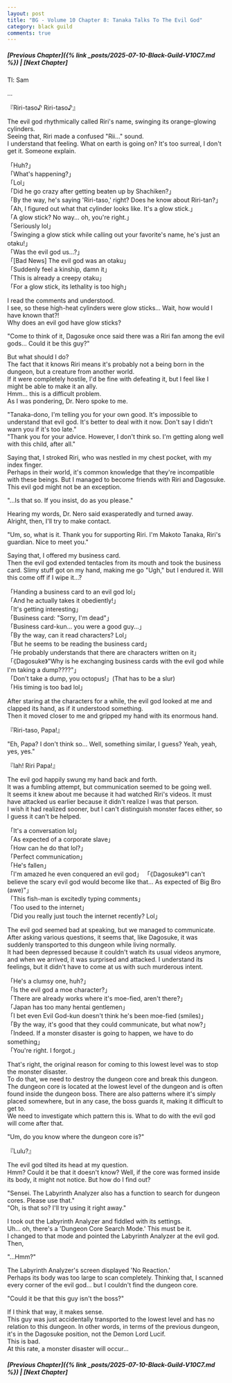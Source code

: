 ```yaml
---
layout: post
title: "BG - Volume 10 Chapter 8: Tanaka Talks To The Evil God"
category: black guild
comments: true
---
```


##### [Previous Chapter]({% link _posts/2025-07-10-Black-Guild-V10C7.md %})  \| [Next Chapter]





Tl: Sam

…


『Riri-taso♪ Riri-taso♪』

The evil god rhythmically called Riri's name, swinging its orange-glowing cylinders.      
Seeing that, Riri made a confused "Rii..." sound.       
I understand that feeling. What on earth is going on? It's too surreal, I don't get it. Someone explain.

「Huh?」      
「What's happening?」      
「Lol」      
「Did he go crazy after getting beaten up by Shachiken?」      
「By the way, he's saying 'Riri-taso,' right? Does he know about Riri-tan?」      
「Ah, I figured out what that cylinder looks like. It's a glow stick.」       
「A glow stick? No way... oh, you're right.」       
「Seriously lol」      
「Swinging a glow stick while calling out your favorite's name, he's just an otaku!」      
「Was the evil god us...?」       
「[Bad News] The evil god was an otaku」       
「Suddenly feel a kinship, damn it」      
「This is already a creepy otaku」      
「For a glow stick, its lethality is too high」<!--more-->

I read the comments and understood.      
I see, so these high-heat cylinders were glow sticks... Wait, how would I have known that?!       
Why does an evil god have glow sticks?  

"Come to think of it, Dagosuke once said there was a Riri fan among the evil gods... Could it be this guy?"

But what should I do?        
The fact that it knows Riri means it's probably not a being born in the dungeon, but a creature from another world.      
If it were completely hostile, I'd be fine with defeating it, but I feel like I might be able to make it an ally.      
Hmm... this is a difficult problem.      
As I was pondering, Dr. Nero spoke to me.

"Tanaka-dono, I'm telling you for your own good. It's impossible to understand that evil god. It's better to deal with it now. Don't say I didn't warn you if it's too late."      
"Thank you for your advice. However, I don't think so. I'm getting along well with this child, after all."

Saying that, I stroked Riri, who was nestled in my chest pocket, with my index finger.       
Perhaps in their world, it's common knowledge that they're incompatible with these beings. But I managed to become friends with Riri and Dagosuke. This evil god might not be an exception.

"...Is that so. If you insist, do as you please."

Hearing my words, Dr. Nero said exasperatedly and turned away.        
Alright, then, I'll try to make contact.

"Um, so, what is it. Thank you for supporting Riri. I'm Makoto Tanaka, Riri's guardian. Nice to meet you."

Saying that, I offered my business card.        
Then the evil god extended tentacles from its mouth and took the business card. Slimy stuff got on my hand, making me go "Ugh," but I endured it. Will this come off if I wipe it...?

「Handing a business card to an evil god lol」       
「And he actually takes it obediently!」       
「It's getting interesting」      
「Business card: "Sorry, I'm dead"」      
「Business card-kun... you were a good guy...」      
「By the way, can it read characters? Lol」      
「But he seems to be reading the business card」      
「He probably understands that there are characters written on it」      
「《Dagosuke》"Why is he exchanging business cards with the evil god while I'm taking a dump????"」       
「Don't take a dump, you octopus!」(That has to be a slur)      
「His timing is too bad lol」

After staring at the characters for a while, the evil god looked at me and clapped its hand, as if it understood something.      
Then it moved closer to me and gripped my hand with its enormous hand.

『Riri-taso, Papa!』

"Eh, Papa? I don't think so... Well, something similar, I guess? Yeah, yeah, yes, yes."

『Iah! Riri Papa!』

The evil god happily swung my hand back and forth.        
It was a fumbling attempt, but communication seemed to be going well.      
It seems it knew about me because it had watched Riri's videos. It must have attacked us earlier because it didn't realize I was that person.      
I wish it had realized sooner, but I can't distinguish monster faces either, so I guess it can't be helped.

「It's a conversation lol」      
「As expected of a corporate slave」      
「How can he do that lol?」       
「Perfect communication」       
「He's fallen」      
「I'm amazed he even conquered an evil god」
「《Dagosuke》"I can't believe the scary evil god would become like that... As expected of Big Bro (awe)"」       
「This fish-man is excitedly typing comments」      
「Too used to the internet」       
「Did you really just touch the internet recently? Lol」

<div data-nat="424166"></div>

The evil god seemed bad at speaking, but we managed to communicate.       
After asking various questions, it seems that, like Dagosuke, it was suddenly transported to this dungeon while living normally.      
It had been depressed because it couldn't watch its usual videos anymore, and when we arrived, it was surprised and attacked. I understand its feelings, but it didn't have to come at us with such murderous intent.

「He's a clumsy one, huh?」      
「Is the evil god a moe character?」       
「There are already works where it's moe-fied, aren't there?」       
「Japan has too many hentai gentlemen」       
「I bet even Evil God-kun doesn't think he's been moe-fied (smiles)」       
「By the way, it's good that they could communicate, but what now?」      
「Indeed. If a monster disaster is going to happen, we have to do something」      
「You're right. I forgot.」

That's right, the original reason for coming to this lowest level was to stop the monster disaster.      
To do that, we need to destroy the dungeon core and break this dungeon.      
The dungeon core is located at the lowest level of the dungeon and is often found inside the dungeon boss. There are also patterns where it's simply placed somewhere, but in any case, the boss guards it, making it difficult to get to.       
We need to investigate which pattern this is. What to do with the evil god will come after that.

"Um, do you know where the dungeon core is?"

『Lulu?』

The evil god tilted its head at my question.        
Hmm? Could it be that it doesn't know? Well, if the core was formed inside its body, it might not notice. But how do I find out?

"Sensei. The Labyrinth Analyzer also has a function to search for dungeon cores. Please use that."       
"Oh, is that so? I'll try using it right away."

I took out the Labyrinth Analyzer and fiddled with its settings.      
Uh... oh, there's a 'Dungeon Core Search Mode.' This must be it.       
I changed to that mode and pointed the Labyrinth Analyzer at the evil god. Then,

"...Hmm?"

The Labyrinth Analyzer's screen displayed 'No Reaction.'     
Perhaps its body was too large to scan completely. Thinking that, I scanned every corner of the evil god... but I couldn't find the dungeon core.    

"Could it be that this guy isn't the boss?"

If I think that way, it makes sense.      
This guy was just accidentally transported to the lowest level and has no relation to this dungeon. In other words, in terms of the previous dungeon, it's in the Dagosuke position, not the Demon Lord Lucif.       
This is bad.      
At this rate, a monster disaster will occur...









##### [Previous Chapter]({% link _posts/2025-07-10-Black-Guild-V10C7.md %}) \| [Next Chapter]